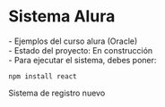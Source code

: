 <h1> Sistema Alura </h1>
- Ejemplos del curso alura (Oracle) <br/>
- Estado del proyecto: En construcción <br/>
- Para ejecutar el sistema, debes poner:

``` npm install react ```

Sistema de registro nuevo
